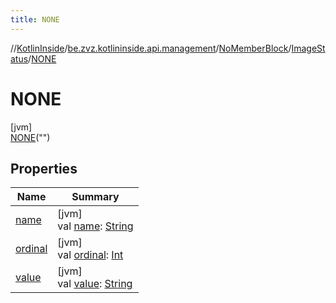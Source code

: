 ```yaml
---
title: NONE
---
```

//[KotlinInside](../../../../../index.html)/[be.zvz.kotlininside.api.management](../../../index.html)/[NoMemberBlock](../../index.html)/[ImageStatus](../index.html)/[NONE](index.html)



# NONE



[jvm]\
[NONE](index.html)(&quot;&quot;)



## Properties


| Name | Summary |
|---|---|
| [name](../../../../be.zvz.kotlininside.session.user/-user-type/-a-n-o-n-y-m-o-u-s/index.html#-372974862%2FProperties%2F863300109) | [jvm]<br>val [name](../../../../be.zvz.kotlininside.session.user/-user-type/-a-n-o-n-y-m-o-u-s/index.html#-372974862%2FProperties%2F863300109): [String](https://kotlinlang.org/api/latest/jvm/stdlib/kotlin/-string/index.html) |
| [ordinal](../../../../be.zvz.kotlininside.session.user/-user-type/-a-n-o-n-y-m-o-u-s/index.html#-739389684%2FProperties%2F863300109) | [jvm]<br>val [ordinal](../../../../be.zvz.kotlininside.session.user/-user-type/-a-n-o-n-y-m-o-u-s/index.html#-739389684%2FProperties%2F863300109): [Int](https://kotlinlang.org/api/latest/jvm/stdlib/kotlin/-int/index.html) |
| [value](../value.html) | [jvm]<br>val [value](../value.html): [String](https://kotlinlang.org/api/latest/jvm/stdlib/kotlin/-string/index.html) |

